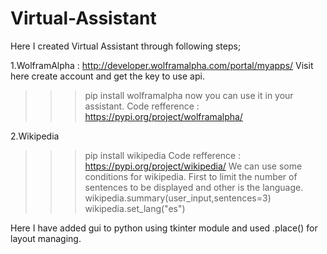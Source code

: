 # Virtual-Assistant
Here I created Virtual Assistant through following steps;

1.WolframAlpha : http://developer.wolframalpha.com/portal/myapps/
Visit here create account and get the key to use api. 
>>>pip install wolframalpha
now you can use it in your assistant.
Code refference : https://pypi.org/project/wolframalpha/

2.Wikipedia
>>>pip install wikipedia
Code refference : https://pypi.org/project/wikipedia/
We can use some conditions for wikipedia. First to limit the number of sentences to be displayed and other is the language.
wikipedia.summary(user_input,sentences=3)
wikipedia.set_lang("es")

Here I have added gui to python using tkinter module and used .place() for layout managing.
